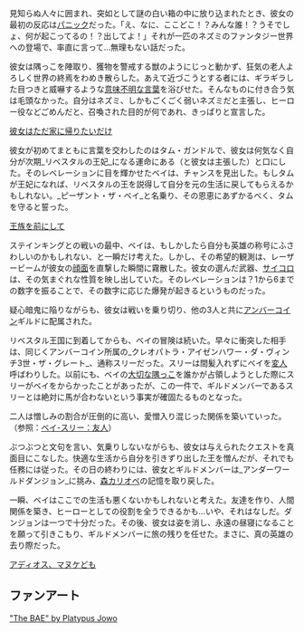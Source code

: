 <!-- title: ピーザント・ザ・ベイ -->
<!-- status: 生存 -->

見知らぬ人々に囲まれ、突如として謎の白い箱の中に放り込まれたとき、彼女の最初の反応は[パニック](https://www.youtube.com/live/y8bcLA6BQsw?feature=shared&t=281)だった。「え、なに、ここどこ！？みんな誰！？うそでしょ、何が起こってるの！？出してよ！」それが一匹のネズミのファンタジー世界への登場で、率直に言って…無理もない話だった。

彼女は隅っこを陣取り、獲物を警戒する獣のようにじっと動かず、狂気の老人よろしく世界の終焉をわめき散らした。あえて近づこうとする者には、ギラギラした目つきと威嚇するような[意味不明な言葉](https://www.youtube.com/live/y8bcLA6BQsw?feature=shared&t=343)を浴びせた。そんなものに付き合う気は毛頭なかった。自分はネズミ、しかもごくごく弱いネズミだと主張し、ヒーロー役などごめんだと、召喚された目的が何であれ、きっぱりと宣言した。

[彼女はただ家に帰りたいだけ](#embed:https://www.youtube.com/live/y8bcLA6BQsw?t=466)

彼女が初めてまともに言葉を交わしたのはタム・ガンドルで、彼女は何気なく自分が次期_リベスタルの王妃_になる運命にある（と彼女は主張した）と口にした。そのレベレーションに目を輝かせたベイは、チャンスを見出した。もしタムが王妃になれば、リベスタルの王を説得して自分を元の生活に戻してもらえるかもしれない。_ピーザント・ザ・ベイ_と名乗り、その恩恵にあずかるべく、タムを守ると誓った。

[王族を前にして](#embed:https://www.youtube.com/live/y8bcLA6BQsw?feature=shared&t=2919)

ステインキングとの戦いの最中、ベイは、もしかしたら自分も英雄の称号にふさわしいのかもしれない、と一瞬だけ考えた。しかし、その希望的観測は、レーザービームが彼女の[顔面](https://www.youtube.com/watch?v=y8bcLA6BQsw&t=3059s)を直撃した瞬間に霧散した。彼女の選んだ武器、[サイコロ](https://www.youtube.com/live/y8bcLA6BQsw?feature=shared&t=3171)は、その気まぐれな性質を映し出していた。そのレベレーションは？1から6までの数字を振ることで、その数字に応じた爆発が起きるというものだった。

疑心暗鬼に陥りながらも、彼女は戦いを乗り切り、他の3人と共に[アンバーコイン](https://www.youtube.com/live/y8bcLA6BQsw?feature=shared&t=3446)ギルドに配属された。

リベスタル王国に到着してからも、ベイの冒険は続いた。早々に衝突した相手は、同じくアンバーコイン所属の_クレオパトラ・アイゼンハワー・ダ・ヴィンチ3世・ザ・グレート_、通称スリーだった。スリーは間髪入れずにベイを[変人](https://www.youtube.com/live/y8bcLA6BQsw?feature=shared&t=3510)呼ばわりした。以前にも、ベイの[大切な隅っこ](https://www.youtube.com/live/y8bcLA6BQsw?feature=shared&t=2482)を誰かが占領しようとした際にスリーがベイをからかったことがあったが、この一件で、ギルドメンバーであるスリーとは絶対に馬が合わないという事実が確固たるものとなった。

二人は憎しみの割合が圧倒的に高い、愛憎入り混じった関係を築いていった。（参照：[ベイ-スリー：友人](#edge:bae-moom)）

ぶつぶつと文句を言い、気乗りしないながらも、彼女は与えられたクエストを真面目にこなした。快適な生活から自分を引きずり出した王を憎んだが、それでも任務には従った。その日の終わりには、彼女とギルドメンバーは_アンダーワールドダンジョン_に挑み、[森カリオペ](https://www.youtube.com/live/y8bcLA6BQsw?feature=shared&t=9842)の記憶を取り戻した。

一瞬、ベイはここでの生活も悪くないかもしれないと考えた。友達を作り、人間関係を築き、ヒーローとしての役割を全うできるかも…いや、それはなしだ。ダンジョンは一つで十分だった。その後、彼女は姿を消し、永遠の昼寝になることを願って引きこもり、ギルドメンバーに旅の残りを任せた。まさに、真の英雄の去り際だった。

[アディオス、マヌケども](#embed:www.youtube.com/live/y8bcLA6BQsw?t=10388)

## ファンアート

["The BAE" by Platypus Jowo](https://x.com/seekorplatypus/status/1902528599774883882)